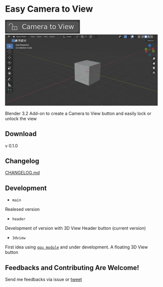 # Easy Camera to View

<img src="demo-btn.gif" alt="Button" />
<img src="demo-full.gif" alt="Screen" style="width: 500px;"/>

Blender 3.2 Add-on to create a Camera to View button and easily lock or unlock the view


## Download

v 0.1.0

## Changelog

[CHANGELOG.md](https://github.com/claromes/easy_camera_to_view/blob/main/CHANGELOG.md)

## Development

- `main`

Realesed version

- `header`

Development of version with 3D View Header button (current version)

- `3dview`

First idea using [`gpu module`](https://docs.blender.org/api/current/gpu.html) and under development. A floating 3D View button

## Feedbacks and Contributing Are Welcome!

Send me feedbacks via issue or [tweet](https://twitter.com/claromes)